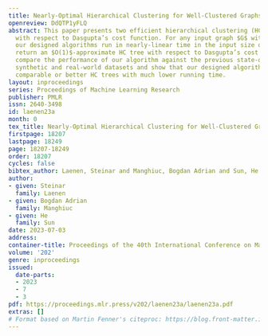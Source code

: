 ```yaml
---
title: Nearly-Optimal Hierarchical Clustering for Well-Clustered Graphs
openreview: DdQTP1yFLQ
abstract: This paper presents two efficient hierarchical clustering (HC) algorithms
  with respect to Dasgupta’s cost function. For any input graph $G$ with a clear cluster-structure,
  our designed algorithms run in nearly-linear time in the input size of $G$, and
  return an $O(1)$-approximate HC tree with respect to Dasgupta’s cost function. We
  compare the performance of our algorithm against the previous state-of-the-art on
  synthetic and real-world datasets and show that our designed algorithm produces
  comparable or better HC trees with much lower running time.
layout: inproceedings
series: Proceedings of Machine Learning Research
publisher: PMLR
issn: 2640-3498
id: laenen23a
month: 0
tex_title: Nearly-Optimal Hierarchical Clustering for Well-Clustered Graphs
firstpage: 18207
lastpage: 18249
page: 18207-18249
order: 18207
cycles: false
bibtex_author: Laenen, Steinar and Manghiuc, Bogdan Adrian and Sun, He
author:
- given: Steinar
  family: Laenen
- given: Bogdan Adrian
  family: Manghiuc
- given: He
  family: Sun
date: 2023-07-03
address: 
container-title: Proceedings of the 40th International Conference on Machine Learning
volume: '202'
genre: inproceedings
issued:
  date-parts:
  - 2023
  - 7
  - 3
pdf: https://proceedings.mlr.press/v202/laenen23a/laenen23a.pdf
extras: []
# Format based on Martin Fenner's citeproc: https://blog.front-matter.io/posts/citeproc-yaml-for-bibliographies/
---
```

